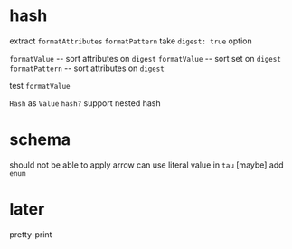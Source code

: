 # hash

extract `formatAttributes`
`formatPattern` take `digest: true` option

`formatValue` -- sort attributes on `digest`
`formatValue` -- sort set on `digest`
`formatPattern` -- sort attributes on `digest`

test `formatValue`

`Hash` as `Value`
`hash?`
support nested hash

# schema

should not be able to apply arrow
can use literal value in `tau`
[maybe] add `enum`

# later

pretty-print
